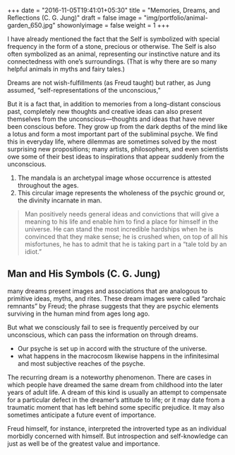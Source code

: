 +++
date = "2016-11-05T19:41:01+05:30"
title = "Memories, Dreams, and Reflections (C. G. Jung)"
draft = false
image = "img/portfolio/animal-garden_650.jpg"
showonlyimage = false
weight = 1
+++

I have already mentioned the fact that the Self is symbolized with special frequency in the form of a stone, precious or otherwise. The Self is also often symbolized as an animal, representing our instinctive nature and its connectedness with one’s surroundings. (That is why there are so many helpful animals in myths and fairy tales.) 
<!--more-->

Dreams are not wish-fulfillments (as Freud taught) but rather, as Jung assumed, “self-representations of the unconscious,”

But it is a fact that, in addition to memories from a long-distant conscious past, completely new thoughts and creative ideas can also present themselves from the unconscious—thoughts and ideas that have never been conscious before. They grow up from the dark depths of the mind like a lotus and form a most important part of the subliminal psyche. We find this in everyday life, where dilemmas are sometimes solved by the most surprising new propositions; many artists, philosophers, and even scientists owe some of their best ideas to inspirations that appear suddenly from the unconscious.

1. The mandala is an archetypal image whose occurrence is attested throughout the ages.
2. This circular image represents the wholeness of the psychic ground or, the divinity incarnate in man.

> Man positively needs general ideas and convictions that will give a meaning to his life and enable him to find a place for himself in the universe. He can stand the most incredible hardships when he is convinced that they make sense; he is crushed when, on top of all his misfortunes, he has to admit that he is taking part in a “tale told by an idiot.”

## Man and His Symbols (C. G. Jung)

many dreams present images and associations that are analogous to primitive ideas, myths, and rites. These dream images were called “archaic remnants” by Freud; the phrase suggests that they are psychic elements surviving in the human mind from ages long ago.

But what we consciously fail to see is frequently perceived by our unconscious, which can pass the information on through dreams.

* Our psyche is set up in accord with the structure of the universe.
* what happens in the macrocosm likewise happens in the infinitesimal and most subjective reaches of the psyche.

The recurring dream is a noteworthy phenomenon. There are cases in which people have dreamed the same dream from childhood into the later years of adult life. A dream of this kind is usually an attempt to compensate for a particular defect in the dreamer’s attitude to life; or it may date from a traumatic moment that has left behind some specific prejudice. It may also sometimes anticipate a future event of importance.

Freud himself, for instance, interpreted the introverted type as an individual morbidly concerned with himself. But introspection and self-knowledge can just as well be of the greatest value and importance.


